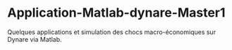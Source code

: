 # Application-Matlab-dynare-Master1
Quelques applications et simulation des chocs macro-économiques sur Dynare via Matlab.
